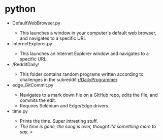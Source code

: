 # python

<ul>
  <li>DefaultWebBrowser.py</li>
    <ul><li>This launches a window in your computer's default web browser, and navigates to a specific URL</li></ul>
  <li>InternetExplorer.py</li>
    <ul><li>This launches an Internet Explorer window and navigates to a specific URL.</li></ul>
  <li>/RedditDaily/</li>
    <ul><li>This folder contains random programs written according to challenges in the subreddit <a href="https://www.reddit.com/r/dailyprogrammer/">r/DailyProgrammer</a></li></ul>
  <li>edge_GitCommit.py</li>
    <ul>
      <li>Navigates to a mark down file on a GitHub repo, edits the file, and commits the edit.</li>
      <li>Requires Selenium and Edge/Edge drivers.</li>
  </ul>
  <li>time.py</li>
    <ul>
      <li>Prints the time. Super intresting stuff.</li>
      <li><i>The time is gone, the song is over, thought I'd something more to say..></i></li>
  </ul>
</ul>
